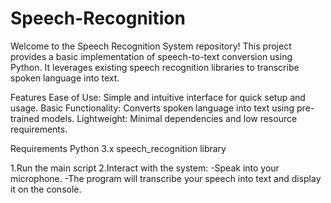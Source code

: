 # Speech-Recognition
Welcome to the Speech Recognition System repository! This project provides a basic implementation of speech-to-text conversion using Python. It leverages existing speech recognition libraries to transcribe spoken language into text.


Features
Ease of Use: Simple and intuitive interface for quick setup and usage.
Basic Functionality: Converts spoken language into text using pre-trained models.
Lightweight: Minimal dependencies and low resource requirements.

Requirements
Python 3.x
speech_recognition library

1.Run the main script
2.Interact with the system:
    -Speak into your microphone.
    -The program will transcribe your speech into text and display it on the console.
